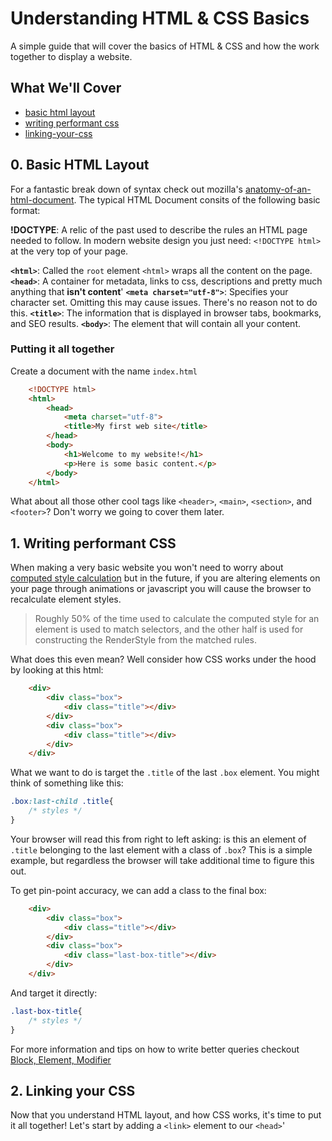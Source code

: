 # Understanding HTML & CSS Basics
A simple guide that will cover the basics of HTML & CSS and how the work together to display a website.

## What We'll Cover
- [basic html layout](#0-basic-html-layout)
- [writing performant css](#1-writing-performant-css)
- [linking-your-css](#2-linking-your-css)

## 0. Basic HTML Layout
For a fantastic break down of syntax check out mozilla's [anatomy-of-an-html-document](https://developer.mozilla.org/en-US/docs/Learn/HTML/Introduction_to_HTML/Getting_started). The typical HTML Document consits of the following basic format:

**!DOCTYPE**: A relic of the past used to describe the rules an HTML page needed to follow. In modern website design you just need:
`<!DOCTYPE html>` at the very top of your page.

**`<html>`**: Called the `root` element `<html>` wraps all the content on the page.
**`<head>`**: A container for metadata, links to css, descriptions and pretty much anything that **isn't content**'
**`<meta charset="utf-8">`**: Specifies your character set. Omitting this may cause issues. There's no reason not to do this.
**`<title>`**: The information that is displayed in browser tabs, bookmarks, and SEO results.
**`<body>`**: The element that will contain all your content.

### Putting it all together
Create a document with the name `index.html`

```html
    <!DOCTYPE html>
    <html>
        <head>
            <meta charset="utf-8">
            <title>My first web site</title>
        </head>
        <body>
            <h1>Welcome to my website!</h1>
            <p>Here is some basic content.</p>
        </body>
    </html>
```

What about all those other cool tags like `<header>`, `<main>`, `<section>`, and `<footer>`? Don't worry we going to cover them later.

## 1. Writing performant CSS
When making a very basic website you won't need to worry about [computed style calculation](https://developers.google.com/web/fundamentals/performance/rendering/reduce-the-scope-and-complexity-of-style-calculations) but in the future, if you are altering elements on your page through animations or javascript you will cause the browser to recalculate element styles. 

> Roughly 50% of the time used to calculate the computed style for an element is used to match selectors, and the other half is used for constructing the RenderStyle from the matched rules.

What does this even mean? Well consider how CSS works under the hood by looking at this html:

```html
    <div>
        <div class="box">
            <div class="title"></div>
        </div>
        <div class="box">
            <div class="title"></div>
        </div>
    </div>
```

What we want to do is target the `.title` of the last `.box` element. You might think of something like this:

```css
.box:last-child .title{
    /* styles */
}
```
Your browser will read this from right to left asking: is this an element of `.title` belonging to the last element with a class of `.box`? This is a simple example, but regardless the browser will take additional time to figure this out. 

To get pin-point accuracy, we can add a class to the final box:

```html
    <div>
        <div class="box">
            <div class="title"></div>
        </div>
        <div class="box">
            <div class="last-box-title"></div>
        </div>
    </div>
```

And target it directly:

```css
.last-box-title{
    /* styles */
}
```
For more information and tips on how to write better queries checkout [Block, Element, Modifier](https://css-tricks.com/bem-101/)

## 2. Linking your CSS
Now that you understand HTML layout, and how CSS works, it's time to put it all together! Let's start by adding a `<link>` element to our `<head>`'
